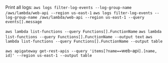 Print all logs:
`aws logs filter-log-events --log-group-name /aws/lambda/web-api --region us-east-1`
`aws logs filter-log-events --log-group-name /aws/lambda/web-api --region us-east-1 --query events[].message`


`aws lambda list-functions --query Functions[].FunctionName`
`aws lambda list-functions --query Functions[].FunctionName --output text`
`aws lambda list-functions --query Functions[].FunctionName --output table`

`aws apigateway get-rest-apis --query 'items[?name==`web-api`].[name, id]' --region us-east-1 --output table`
